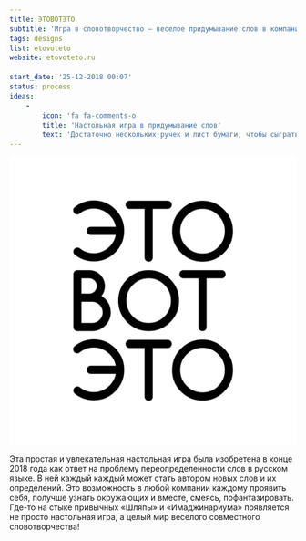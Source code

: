 ```yaml
---
title: ЭТОВОТЭТО
subtitle: 'Игра в словотворчество — веселое придумывание слов в компании'
tags: designs
list: etovoteto
website: etovoteto.ru

start_date: '25-12-2018 00:07'
status: process
ideas:
    -
        icon: 'fa fa-comments-o'
        title: 'Настольная игра в придумывание слов'
        text: 'Достаточно нескольких ручек и лист бумаги, чтобы сыграть в веселую игру в слова в компании от трех человек'
---
```


![](./eto.png)

Эта простая и увлекательная настольная игра была изобретена в конце 2018 года как ответ на проблему переопределенности слов в русском языке. В ней каждый каждый может стать автором новых слов и их определений. Это возможность в любой компании каждому проявить себя, получше узнать окружающих и вместе, смеясь, пофантазировать. Где-то на стыке привычных «Шляпы» и «Имаджинариума» появляется не просто настольная игра, а целый мир веселого совместного словотворчества!
